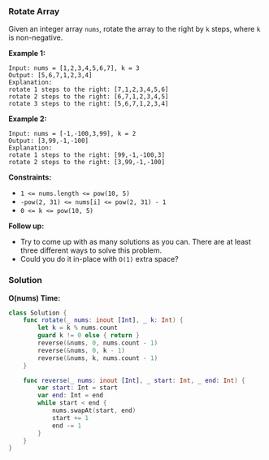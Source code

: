 
### Rotate Array

Given an integer array `nums`, rotate the array to the right by `k` steps, where `k` is non-negative.

__Example 1:__
```
Input: nums = [1,2,3,4,5,6,7], k = 3
Output: [5,6,7,1,2,3,4]
Explanation:
rotate 1 steps to the right: [7,1,2,3,4,5,6]
rotate 2 steps to the right: [6,7,1,2,3,4,5]
rotate 3 steps to the right: [5,6,7,1,2,3,4]
```
__Example 2:__
```
Input: nums = [-1,-100,3,99], k = 2
Output: [3,99,-1,-100]
Explanation: 
rotate 1 steps to the right: [99,-1,-100,3]
rotate 2 steps to the right: [3,99,-1,-100]
```

__Constraints:__
* `1 <= nums.length <= pow(10, 5)`
* `-pow(2, 31) <= nums[i] <= pow(2, 31) - 1`
* `0 <= k <= pow(10, 5)`
 
__Follow up:__
* Try to come up with as many solutions as you can. There are at least three different ways to solve this problem.
* Could you do it in-place with `O(1)` extra space?

### Solution
__O(nums) Time:__
```Swift
class Solution {
    func rotate(_ nums: inout [Int], _ k: Int) {
        let k = k % nums.count
        guard k != 0 else { return }
        reverse(&nums, 0, nums.count - 1)
        reverse(&nums, 0, k - 1)
        reverse(&nums, k, nums.count - 1)
    }

    func reverse(_ nums: inout [Int], _ start: Int, _ end: Int) {
        var start: Int = start
        var end: Int = end
        while start < end {
            nums.swapAt(start, end)
            start += 1
            end -= 1
        }
    }
}
```